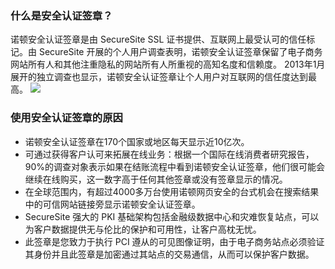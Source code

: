 ### 什么是安全认证签章？

诺顿安全认证签章是由 SecureSite SSL 证书提供、互联网上最受认可的信任标记。由 SecureSite 开展的个人用户调查表明，诺顿安全认证签章保留了电子商务网站所有人和其他注重隐私的网站所有人所重视的高知名度和信赖度。 2013年1月展开的独立调查也显示，诺顿安全认证签章让个人用户对互联网的信任度达到最高。
![](https://main.qcloudimg.com/raw/ab6abd4fe045452c9f36b7f2fbca05e2.png)

### 使用安全认证签章的原因
- 诺顿安全认证签章在170个国家或地区每天显示近10亿次。
- 可通过获得客户认可来拓展在线业务：根据一个国际在线消费者研究报告，90%的调查对象表示如果在结账流程中看到诺顿安全认证签章，他们很可能会继续在线购买，这一数字高于任何其他签章或没有签章显示的情况。
- 在全球范围内，有超过4000多万台使用诺顿网页安全的台式机会在搜索结果中的可信网站链接旁显示诺顿安全认证签章。
- SecureSite 强大的 PKI 基础架构包括金融级数据中心和灾难恢复站点，可以为客户数据提供无与伦比的保护和可用性，让客户高枕无忧。
- 此签章是您致力于执行 PCI 遵从的可见图像证明，由于电子商务站点必须验证其身份并且此签章是加密通过其站点的交易通信，从而可以保护客户数据。

